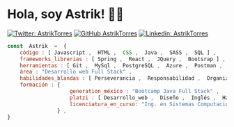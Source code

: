 <h1>Hola, soy Astrik! 👨‍💻</h1>

[![Twitter: AstrikTorres](https://img.shields.io/twitter/follow/AstrikTorres?style=social)](https://twitter.com/AstrikTorres)
[![GitHub AstrikTorres](https://img.shields.io/github/followers/AstrikTorres?label=follow&style=social)](https://github.com/AstrikTorres)
[![Linkedin: AstrikTorres](https://img.shields.io/badge/-AstrikTorres-blue?style=flat-square&logo=Linkedin&logoColor=white&link=https://www.linkedin.com/in/astrik-torres/)](https://www.linkedin.com/in/astrik-torres/)

```javascript
const  Astrik  =  { 
    código : [ Javascript ,  HTML ,  CSS ,  Java ,  SASS ,  SQL ] ,
    frameworks_librerias : [ Spring ,  React ,  JQuery ,  Bootsrap ] ,  
    herramientas : [ Git ,  MySql ,  PostgreSQL ,  Azure ,  Postman ,  IntelliJ,  VSCode ] , 
    área : "Desarrollo web Full Stack" ,
    habilidades_blandas : [ Perseverancia ,  Responsabilidad ,  Organización_efectiva_del_tiempo ],
    formación : { 
                    generation_méxico : "Bootcamp Java Full Stack" , 
                    platzi : [ Desarrollo_web ,  Diseño ,  Inglés ,  Habilidades_blandas] ,
                    licenciatura_en_curso: "Ing. en Sistemas Computacioneales" 
                } , 
}
```

